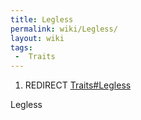 ```yaml
---
title: Legless
permalink: wiki/Legless/
layout: wiki
tags:
 -  Traits
---
```


1.  REDIRECT [Traits\#Legless](/keeperrl_wiki/Traits#Legless "wikilink")

Legless
